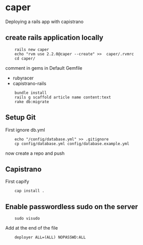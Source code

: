 # caper
Deploying a rails app with capistrano

## create rails application locally
```Batchfile
	rails new caper
	echo "rvm use 2.2.0@caper --create" >>  caper/.rvmrc
	cd caper/
```
comment in gems in Default Gemfile
* rubyracer 
* capistrano-rails

```Batchfile
	bundle install
	rails g scaffold article name content:text
	rake db:migrate
```

## Setup Git

First ignore db.yml

```Batchfile
	echo "/config/database.yml" >> .gitignore
	cp config/database.yml config/database.example.yml
```

now create a repo and push

## Capistrano

First capify

```Batchfile
	cap install .
```

## Enable passwordless sudo on the server

```Batchfile
	sudo visudo	
```
Add at the end of the file
```Batchfile
	deployer ALL=(ALL) NOPASSWD:ALL
```